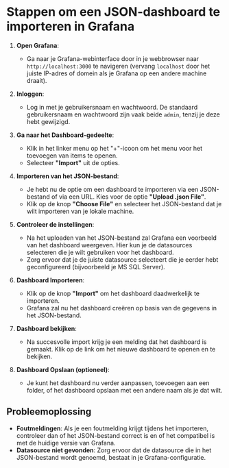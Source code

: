 ﻿# Stappen om een JSON-dashboard te importeren in Grafana

1. **Open Grafana**:
    - Ga naar je Grafana-webinterface door in je webbrowser naar `http://localhost:3000` te navigeren (vervang `localhost` door het juiste IP-adres of domein als je Grafana op een andere machine draait).

2. **Inloggen**:
    - Log in met je gebruikersnaam en wachtwoord. De standaard gebruikersnaam en wachtwoord zijn vaak beide `admin`, tenzij je deze hebt gewijzigd.

3. **Ga naar het Dashboard-gedeelte**:
    - Klik in het linker menu op het "+"-icoon om het menu voor het toevoegen van items te openen.
    - Selecteer **"Import"** uit de opties.

4. **Importeren van het JSON-bestand**:
    - Je hebt nu de optie om een dashboard te importeren via een JSON-bestand of via een URL. Kies voor de optie **"Upload .json File"**.
    - Klik op de knop **"Choose File"** en selecteer het JSON-bestand dat je wilt importeren van je lokale machine.

5. **Controleer de instellingen**:
    - Na het uploaden van het JSON-bestand zal Grafana een voorbeeld van het dashboard weergeven. Hier kun je de datasources selecteren die je wilt gebruiken voor het dashboard.
    - Zorg ervoor dat je de juiste datasource selecteert die je eerder hebt geconfigureerd (bijvoorbeeld je MS SQL Server).

6. **Dashboard Importeren**:
    - Klik op de knop **"Import"** om het dashboard daadwerkelijk te importeren.
    - Grafana zal nu het dashboard creëren op basis van de gegevens in het JSON-bestand.

7. **Dashboard bekijken**:
    - Na succesvolle import krijg je een melding dat het dashboard is gemaakt. Klik op de link om het nieuwe dashboard te openen en te bekijken.

8. **Dashboard Opslaan (optioneel)**:
    - Je kunt het dashboard nu verder aanpassen, toevoegen aan een folder, of het dashboard opslaan met een andere naam als je dat wilt.

## Probleemoplossing

- **Foutmeldingen**: Als je een foutmelding krijgt tijdens het importeren, controleer dan of het JSON-bestand correct is en of het compatibel is met de huidige versie van Grafana.
- **Datasource niet gevonden**: Zorg ervoor dat de datasource die in het JSON-bestand wordt genoemd, bestaat in je Grafana-configuratie.

